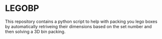 # LEGOBP
This repository contains a python script to help with packing you lego boxes by automatically retriveing their dimensions based on the set number and then solving a 3D bin packing.
